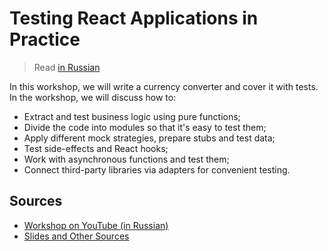 # Testing React Applications in Practice

> Read [in Russian](./docs/ru.md)

In this workshop, we will write a currency converter and cover it with tests. In the workshop, we will discuss how to:

- Extract and test business logic using pure functions;
- Divide the code into modules so that it's easy to test them;
- Apply different mock strategies, prepare stubs and test data;
- Test side-effects and React hooks;
- Work with asynchronous functions and test them;
- Connect third-party libraries via adapters for convenient testing.

## Sources

- [Workshop on YouTube (in Russian)](https://www.youtube.com/watch?v=oaktsy6YKMk)
- [Slides and Other Sources](https://bespoyasov.me/talks/testing-workshop/)
